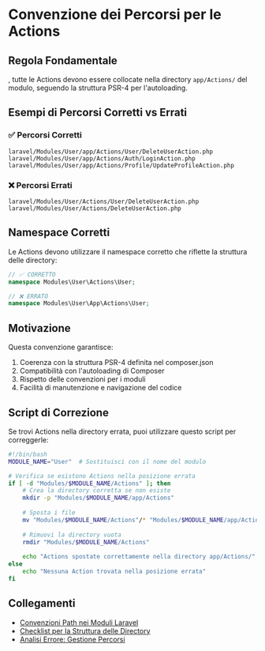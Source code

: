 # Convenzione dei Percorsi per le Actions

## Regola Fondamentale
, tutte le Actions devono essere collocate nella directory `app/Actions/` del modulo, seguendo la struttura PSR-4 per l'autoloading.

## Esempi di Percorsi Corretti vs Errati

### ✅ Percorsi Corretti
```
laravel/Modules/User/app/Actions/User/DeleteUserAction.php
laravel/Modules/User/app/Actions/Auth/LoginAction.php
laravel/Modules/User/app/Actions/Profile/UpdateProfileAction.php
```

### ❌ Percorsi Errati
```
laravel/Modules/User/Actions/User/DeleteUserAction.php
laravel/Modules/User/Actions/DeleteUserAction.php
```

## Namespace Corretti
Le Actions devono utilizzare il namespace corretto che riflette la struttura delle directory:

```php
// ✅ CORRETTO
namespace Modules\User\Actions\User;

// ❌ ERRATO
namespace Modules\User\App\Actions\User;
```

## Motivazione
Questa convenzione garantisce:
1. Coerenza con la struttura PSR-4 definita nel composer.json
2. Compatibilità con l'autoloading di Composer
3. Rispetto delle convenzioni per i moduli
4. Facilità di manutenzione e navigazione del codice

## Script di Correzione
Se trovi Actions nella directory errata, puoi utilizzare questo script per correggerle:

```bash
#!/bin/bash
MODULE_NAME="User"  # Sostituisci con il nome del modulo

# Verifica se esistono Actions nella posizione errata
if [ -d "Modules/$MODULE_NAME/Actions" ]; then
    # Crea la directory corretta se non esiste
    mkdir -p "Modules/$MODULE_NAME/app/Actions"
    
    # Sposta i file
    mv "Modules/$MODULE_NAME/Actions"/* "Modules/$MODULE_NAME/app/Actions/"
    
    # Rimuovi la directory vuota
    rmdir "Modules/$MODULE_NAME/Actions"
    
    echo "Actions spostate correttamente nella directory app/Actions/"
else
    echo "Nessuna Action trovata nella posizione errata"
fi
```

## Collegamenti
- [Convenzioni Path nei Moduli Laravel](./PATH_CONVENTIONS.md)
- [Checklist per la Struttura delle Directory](./DIRECTORY_STRUCTURE_CHECKLIST.md)
- [Analisi Errore: Gestione Percorsi](../../../docs/error_analysis/path_management.md)
